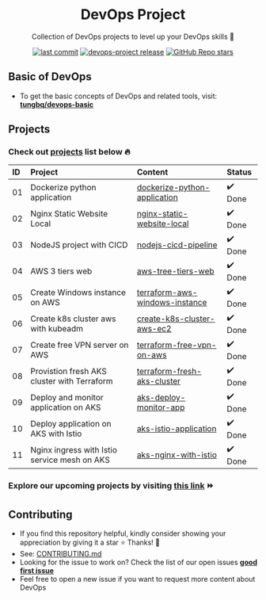 <h1 align="center">DevOps Project</h1>

<p align="center">Collection of DevOps projects to level up your DevOps skills 💝</p>
<p align="center">
  <a href="https://img.shields.io/github/last-commit/tungbq/devops-project/main"><img alt="last commit" src="https://img.shields.io/github/last-commit/tungbq/devops-project/main" /></a>
  <a href="https://github.com/tungbq/devops-project/releases"><img alt="devops-project release" src="https://img.shields.io/github/release/tungbq/devops-project.svg" /></a>
  <a href="https://github.com/tungbq/devops-project/stargazers"><img alt="GitHub Repo stars" src="https://img.shields.io/github/stars/tungbq/devops-project"/></a>
</p>

## Basic of DevOps

- To get the basic concepts of DevOps and related tools, visit: [**tungbq/devops-basic**](https://github.com/tungbq/devops-basic)

## Projects

### Check out [projects](./projects/) list below 🔥

| ID  | Project                                      | Content                                                                      | Status  |
| :-- | :------------------------------------------- | :--------------------------------------------------------------------------- | :------ |
| 01  | Dockerize python application                 | [dockerize-python-application](./projects/dockerize-python-application/)     | ✔️ Done |
| 02  | Nginx Static Website Local                   | [nginx-static-website-local](./projects/nginx-static-website-local/)         | ✔️ Done |
| 03  | NodeJS project with CICD                     | [nodejs-cicd-pipeline](./projects/nodejs-cicd-pipeline/)                     | ✔️ Done |
| 04  | AWS 3 tiers web                              | [aws-tree-tiers-web](./projects/aws-tree-tiers-web/)                         | ✔️ Done |
| 05  | Create Windows instance on AWS               | [terraform-aws-windows-instance](./projects/terraform-aws-windows-instance/) | ✔️ Done |
| 06  | Create k8s cluster aws with kubeadm          | [create-k8s-cluster-aws-ec2](./projects/create-k8s-cluster-aws-ec2/)         | ✔️ Done |
| 07  | Create free VPN server on AWS                | [terraform-free-vpn-on-aws](./projects/terraform-free-vpn-on-aws/)           | ✔️ Done |
| 08  | Provistion fresh AKS cluster with Terraform  | [terraform-fresh-aks-cluster](./projects/terraform-fresh-aks-cluster/)       | ✔️ Done |
| 09  | Deploy and monitor application on AKS        | [aks-deploy-monitor-app](./projects/aks-deploy-monitor-app/)                 | ✔️ Done |
| 10  | Deploy application on AKS with Istio         | [aks-istio-application](./projects/aks-istio-application/)                   | ✔️ Done |
| 11  | Nginx ingress with Istio service mesh on AKS | [aks-nginx-with-istio](./projects/aks-nginx-with-istio/)                     | ✔️ Done |

### Explore our upcoming projects by visiting [this link](https://github.com/tungbq/devops-project/issues?q=is%3Aissue+is%3Aopen+label%3Aproject) ⏩

## Contributing

- If you find this repository helpful, kindly consider showing your appreciation by giving it a star ⭐ Thanks! 💖
- See: [CONTRIBUTING.md](./CONTRIBUTING.md)
- Looking for the issue to work on? Check the list of our open issues [**good first issue**](https://github.com/tungbq/devops-project/issues?q=is%3Aissue+is%3Aopen+label%3A%22good+first+issue%22)
- Feel free to open a new issue if you want to request more content about DevOps
